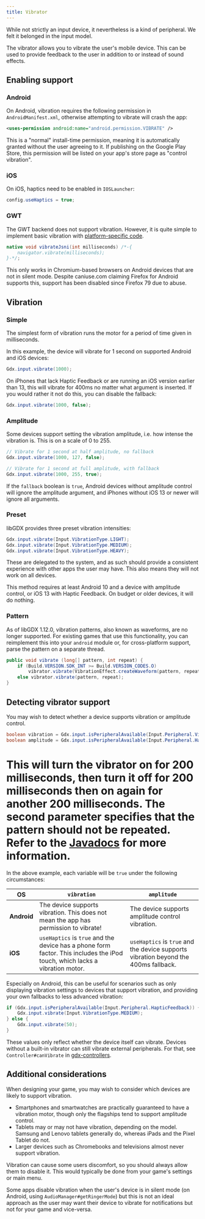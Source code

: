 ```yaml
---
title: Vibrator
---
```

While not strictly an input device, it nevertheless is a kind of peripheral. We felt it belonged in the input model.

The vibrator allows you to vibrate the user's mobile device. This can be used to provide feedback to the user in addition to or instead of sound effects.

## Enabling support

### Android

On Android, vibration requires the following permission in `AndroidManifest.xml`, otherwise attempting to vibrate will crash the app:

```xml
<uses-permission android:name="android.permission.VIBRATE" />
```

This is a "normal" install-time permission, meaning it is automatically granted without the user agreeing to it. If publishing on the Google Play Store, this permission will be listed on your app's store page as "control vibration".

### iOS

On iOS, haptics need to be enabled in `IOSLauncher`:

```java
config.useHaptics = true;
```

### GWT

The GWT backend does not support vibration. However, it is quite simple to implement basic vibration with [platform-specific code](/wiki/app/interfacing-with-platform-specific-code).

```java
native void vibrateJsni(int milliseconds) /*-{
    navigator.vibrate(milliseconds);
}-*/;
```

This only works in Chromium-based browsers on Android devices that are not in silent mode. Despite caniuse.com claiming Firefox for Android supports this, support has been disabled since Firefox 79 due to abuse.

## Vibration

### Simple

The simplest form of vibration runs the motor for a period of time given in milliseconds.

In this example, the device will vibrate for 1 second on supported Android and iOS devices:

```java
Gdx.input.vibrate(1000);
```

On iPhones that lack Haptic Feedback or are running an iOS version earlier than 13, this will vibrate for 400ms no matter what argument is inserted. If you would rather it not do this, you can disable the fallback:

```java
Gdx.input.vibrate(1000, false);
```

### Amplitude

Some devices support setting the vibration amplitude, i.e. how intense the vibration is. This is on a scale of 0 to 255.

```java
// Vibrate for 1 second at half amplitude, no fallback
Gdx.input.vibrate(1000, 127, false);

// Vibrate for 1 second at full amplitude, with fallback
Gdx.input.vibrate(1000, 255, true);
```

If the `fallback` boolean is `true`, Android devices without amplitude control will ignore the amplitude argument, and iPhones without iOS 13 or newer will ignore all arguments.

### Preset

libGDX provides three preset vibration intensities:

```java
Gdx.input.vibrate(Input.VibrationType.LIGHT);
Gdx.input.vibrate(Input.VibrationType.MEDIUM);
Gdx.input.vibrate(Input.VibrationType.HEAVY);
```

These are delegated to the system, and as such should provide a consistent experience with other apps the user may have. This also means they will not work on all devices.

This method requires at least Android 10 and a device with amplitude control, or iOS 13 with Haptic Feedback. On budget or older devices, it will do nothing.

### Pattern

As of libGDX 1.12.0, vibration patterns, also known as waveforms, are no longer supported. For existing games that use this functionality, you can reimplement this into your `android` module or, for cross-platform support, parse the pattern on a separate thread.

```java
public void vibrate (long[] pattern, int repeat) {
    if (Build.VERSION.SDK_INT >= Build.VERSION_CODES.O)
        vibrator.vibrate(VibrationEffect.createWaveform(pattern, repeat));
    else vibrator.vibrate(pattern, repeat);
}
```

## Detecting vibrator support

You may wish to detect whether a device supports vibration or amplitude control.

```java
boolean vibration = Gdx.input.isPeripheralAvailable(Input.Peripheral.Vibrator);
boolean amplitude = Gdx.input.isPeripheralAvailable(Input.Peripheral.HapticFeedback);
```

This will turn the vibrator on for 200 milliseconds, then turn it off for 200 milliseconds then on again for another 200 milliseconds. The second parameter specifies that the pattern should not be repeated. Refer to the [Javadocs](https://javadoc.io/doc/com.badlogicgames.gdx/gdx/latest/com/badlogic/gdx/Input.html#vibrate(int)) for more information.
=======
In the above example, each variable will be `true` under the following circumstances:

|OS|`vibration`|`amplitude`|
|--|-----------|-----------|
|**Android**|The device supports vibration. This does not mean the app has permission to vibrate!|The device supports amplitude control vibration.|
|**iOS**|`useHaptics` is `true` and the device has a phone form factor. This includes the iPod touch, which lacks a vibration motor.|`useHaptics` is `true` and the device supports vibration beyond the 400ms fallback.|

Especially on Android, this can be useful for scenarios such as only displaying vibration settings to devices that support vibration, and providing your own fallbacks to less advanced vibration:

```java
if (Gdx.input.isPeripheralAvailable(Input.Peripheral.HapticFeedback)) {
    Gdx.input.vibrate(Input.VibrationType.MEDIUM);
} else {
    Gdx.input.vibrate(50);
}
```

These values only reflect whether the device itself can vibrate. Devices without a built-in vibrator can still vibrate external peripherals. For that, see `Controller#canVibrate` in [gdx-controllers](/wiki/input/controllers).

## Additional considerations

When designing your game, you may wish to consider which devices are likely to support vibration.

* Smartphones and smartwatches are practically guaranteed to have a vibration motor, though only the flagships tend to support amplitude control.
* Tablets may or may not have vibration, depending on the model. Samsung and Lenovo tablets generally do, whereas iPads and the Pixel Tablet do not.
* Larger devices such as Chromebooks and televisions almost never support vibration.

Vibration can cause some users discomfort, so you should always allow them to disable it. This would typically be done from your game's settings or main menu.

Some apps disable vibration when the user's device is in silent mode (on Android, using `AudioManager#getRingerMode`) but this is not an ideal approach as the user may want their device to vibrate for notifications but not for your game and vice-versa.

